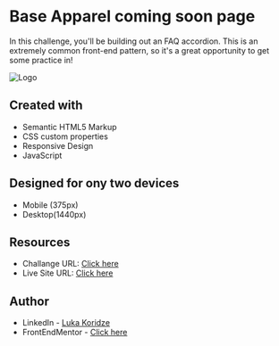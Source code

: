 # Base Apparel coming soon page

In this challenge, you'll be building out an FAQ accordion. This is an extremely common front-end pattern, so it's a great opportunity to get some practice in!

![Logo](https://res.cloudinary.com/dz209s6jk/image/upload/v1602235390/Challenges/ymtblmv8bbnpazgrfrx6.jpg)


## Created with
- Semantic HTML5 Markup
- CSS custom properties
- Responsive Design
- JavaScript

## Designed for ony two devices 
- Mobile (375px)
- Desktop(1440px)

## Resources

- Challange URL: [Click here](https://www.frontendmentor.io/solutions/faq-accordion-card-R2Y52fpmW9)
- Live Site URL: [Click here](https://lukenso.github.io/FAQ-accordion-card/)
## Author

- LinkedIn - [Luka Koridze](https://www.linkedin.com/in/luka-koridze-4397571a4/)
- FrontEndMentor - [Click here](https://www.frontendmentor.io/profile/lukenso)

